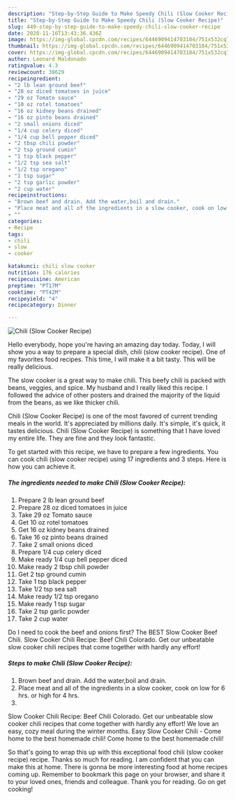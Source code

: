 ```yaml
---
description: "Step-by-Step Guide to Make Speedy Chili (Slow Cooker Recipe)"
title: "Step-by-Step Guide to Make Speedy Chili (Slow Cooker Recipe)"
slug: 449-step-by-step-guide-to-make-speedy-chili-slow-cooker-recipe
date: 2020-11-16T13:43:36.436Z
image: https://img-global.cpcdn.com/recipes/6446909414703104/751x532cq70/chili-slow-cooker-recipe-recipe-main-photo.jpg
thumbnail: https://img-global.cpcdn.com/recipes/6446909414703104/751x532cq70/chili-slow-cooker-recipe-recipe-main-photo.jpg
cover: https://img-global.cpcdn.com/recipes/6446909414703104/751x532cq70/chili-slow-cooker-recipe-recipe-main-photo.jpg
author: Leonard Maldonado
ratingvalue: 4.3
reviewcount: 38629
recipeingredient:
- "2 lb lean ground beef"
- "28 oz diced tomatoes in juice"
- "29 oz Tomato sauce"
- "10 oz rotel tomatoes"
- "16 oz kidney beans drained"
- "16 oz pinto beans drained"
- "2 small onions diced"
- "1/4 cup celery diced"
- "1/4 cup bell pepper diced"
- "2 tbsp chili powder"
- "2 tsp ground cumin"
- "1 tsp black pepper"
- "1/2 tsp sea salt"
- "1/2 tsp oregano"
- "1 tsp sugar"
- "2 tsp garlic powder"
- "2 cup water"
recipeinstructions:
- "Brown beef and drain. Add the water,boil and drain."
- "Place meat and all of the ingredients in a slow cooker, cook on low for 6 hrs. or high for 4 hrs."
- ""
categories:
- Recipe
tags:
- chili
- slow
- cooker

katakunci: chili slow cooker 
nutrition: 176 calories
recipecuisine: American
preptime: "PT17M"
cooktime: "PT42M"
recipeyield: "4"
recipecategory: Dinner

---
```



![Chili (Slow Cooker Recipe)](https://img-global.cpcdn.com/recipes/6446909414703104/751x532cq70/chili-slow-cooker-recipe-recipe-main-photo.jpg)

Hello everybody, hope you're having an amazing day today. Today, I will show you a way to prepare a special dish, chili (slow cooker recipe). One of my favorites food recipes. This time, I will make it a bit tasty. This will be really delicious.

The slow cooker is a great way to make chili. This beefy chili is packed with beans, veggies, and spice. My husband and I really liked this recipe. I followed the advice of other posters and drained the majority of the liquid from the beans, as we like thicker chili.

Chili (Slow Cooker Recipe) is one of the most favored of current trending meals in the world. It's appreciated by millions daily. It's simple, it's quick, it tastes delicious. Chili (Slow Cooker Recipe) is something that I have loved my entire life. They are fine and they look fantastic.


To get started with this recipe, we have to prepare a few ingredients. You can cook chili (slow cooker recipe) using 17 ingredients and 3 steps. Here is how you can achieve it.

<!--inarticleads1-->

##### The ingredients needed to make Chili (Slow Cooker Recipe):

1. Prepare 2 lb lean ground beef
1. Prepare 28 oz diced tomatoes in juice
1. Take 29 oz Tomato sauce
1. Get 10 oz rotel tomatoes
1. Get 16 oz kidney beans drained
1. Take 16 oz pinto beans drained
1. Take 2 small onions diced
1. Prepare 1/4 cup celery diced
1. Make ready 1/4 cup bell pepper diced
1. Make ready 2 tbsp chili powder
1. Get 2 tsp ground cumin
1. Take 1 tsp black pepper
1. Take 1/2 tsp sea salt
1. Make ready 1/2 tsp oregano
1. Make ready 1 tsp sugar
1. Take 2 tsp garlic powder
1. Take 2 cup water


Do I need to cook the beef and onions first? The BEST Slow Cooker Beef Chili. Slow Cooker Chili Recipe: Beef Chili Colorado. Get our unbeatable slow cooker chili recipes that come together with hardly any effort! 

<!--inarticleads2-->

##### Steps to make Chili (Slow Cooker Recipe):

1. Brown beef and drain. Add the water,boil and drain.
1. Place meat and all of the ingredients in a slow cooker, cook on low for 6 hrs. or high for 4 hrs.
1. 


Slow Cooker Chili Recipe: Beef Chili Colorado. Get our unbeatable slow cooker chili recipes that come together with hardly any effort! We love an easy, cozy meal during the winter months. Easy Slow Cooker Chili - Come home to the best homemade chili! Come home to the best homemade chili! 

So that's going to wrap this up with this exceptional food chili (slow cooker recipe) recipe. Thanks so much for reading. I am confident that you can make this at home. There is gonna be more interesting food at home recipes coming up. Remember to bookmark this page on your browser, and share it to your loved ones, friends and colleague. Thank you for reading. Go on get cooking!

